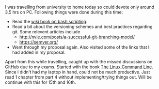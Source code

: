 I was travelling from university to home today so could devote only around 3.5 hrs on PC. Following things were done during this time:
- Read the [wiki book on bash scripting](https://en.wikibooks.org/wiki/Bash_Shell_Scripting).
- Read a bit about the versioning schemes and best practices regarding git. Some relevent articles include
    - http://nvie.com/posts/a-successful-git-branching-model/
    - https://semver.org/
- Went through my proposal again. Also visited some of the links that I had added in my proposal.  

Apart from this while travelling, caught up with the missed discussions on GitHub due to my exams.
Started with the book [The Linux Command Line](https://drive.google.com/file/d/1lMwE7lMEaWhayBcDUMZQP9Lun1wROAXN/view). Since I didn't had my laptop in hand, could not be much productive. Just read 1 chapter from part 4 without implementing/trying things out. Will be continue with this for 15th and 16th. 

